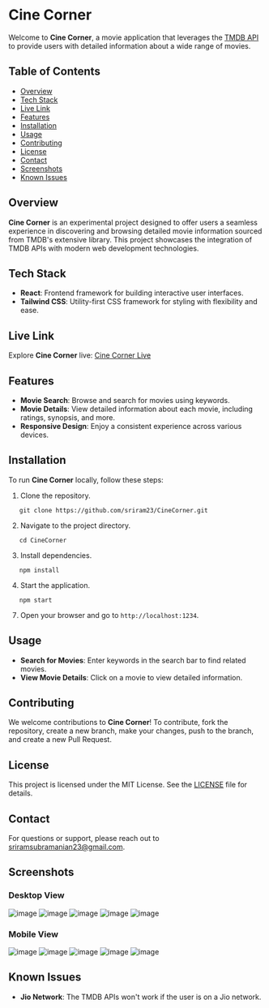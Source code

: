 # Cine Corner

Welcome to **Cine Corner**, a movie application that leverages the [TMDB API](https://developer.themoviedb.org/docs/getting-started) to provide users with detailed information about a wide range of movies.

## Table of Contents

- [Overview](#overview)
- [Tech Stack](#tech-stack)
- [Live Link](#live-link)
- [Features](#features)
- [Installation](#installation)
- [Usage](#usage)
- [Contributing](#contributing)
- [License](#license)
- [Contact](#contact)
- [Screenshots](#screenshots)
- [Known Issues](#known-issues)

## Overview

**Cine Corner** is an experimental project designed to offer users a seamless experience in discovering and browsing detailed movie information sourced from TMDB's extensive library. This project showcases the integration of TMDB APIs with modern web development technologies.

## Tech Stack

- **React**: Frontend framework for building interactive user interfaces.
- **Tailwind CSS**: Utility-first CSS framework for styling with flexibility and ease.

## Live Link

Explore **Cine Corner** live: [Cine Corner Live](https://cine-corner.web.app/)

## Features

- **Movie Search**: Browse and search for movies using keywords.
- **Movie Details**: View detailed information about each movie, including ratings, synopsis, and more.
- **Responsive Design**: Enjoy a consistent experience across various devices.

## Installation

To run **Cine Corner** locally, follow these steps:

1. Clone the repository.
```
   git clone https://github.com/sriram23/CineCorner.git
```

2. Navigate to the project directory.
```
   cd CineCorner
```

3. Install dependencies.
```
   npm install
```

4. Start the application.
```
   npm start
```

7. Open your browser and go to `http://localhost:1234`.

## Usage

- **Search for Movies**: Enter keywords in the search bar to find related movies.
- **View Movie Details**: Click on a movie to view detailed information.

## Contributing

We welcome contributions to **Cine Corner**! To contribute, fork the repository, create a new branch, make your changes, push to the branch, and create a new Pull Request.

## License

This project is licensed under the MIT License. See the [LICENSE](LICENSE) file for details.

## Contact

For questions or support, please reach out to sriramsubramanian23@gmail.com.

## Screenshots

### Desktop View
![image](https://github.com/sriram23/CineCorner/assets/18396996/a9b82c9a-758a-46d5-aa1b-39e1c2c7d16a)
![image](https://github.com/sriram23/CineCorner/assets/18396996/51f52156-3082-4f4b-8fe2-59800ed183fb)
![image](https://github.com/sriram23/CineCorner/assets/18396996/602a05f7-c5a1-4bf2-a18e-d0119054b179)
![image](https://github.com/sriram23/CineCorner/assets/18396996/045290c5-bb2d-4d4d-a08d-614dacb8835e)
![image](https://github.com/sriram23/CineCorner/assets/18396996/4f207cbd-5701-4bb9-a674-b241c1c01d46)




### Mobile View
![image](https://github.com/sriram23/CineCorner/assets/18396996/3ca6c74e-4738-4690-8f0e-badd1588c220)
![image](https://github.com/sriram23/CineCorner/assets/18396996/f90a7242-dfc5-4771-b81c-edc41aa40212)
![image](https://github.com/sriram23/CineCorner/assets/18396996/64c617a8-b752-4b98-ad51-80c34c2e0d80)
![image](https://github.com/sriram23/CineCorner/assets/18396996/def44090-8976-4a3e-9659-240b6a673470)
![image](https://github.com/sriram23/CineCorner/assets/18396996/8759f9a2-dfa0-4261-a589-e1a267149c6a)

## Known Issues

- **Jio Network**: The TMDB APIs won't work if the user is on a Jio network.
